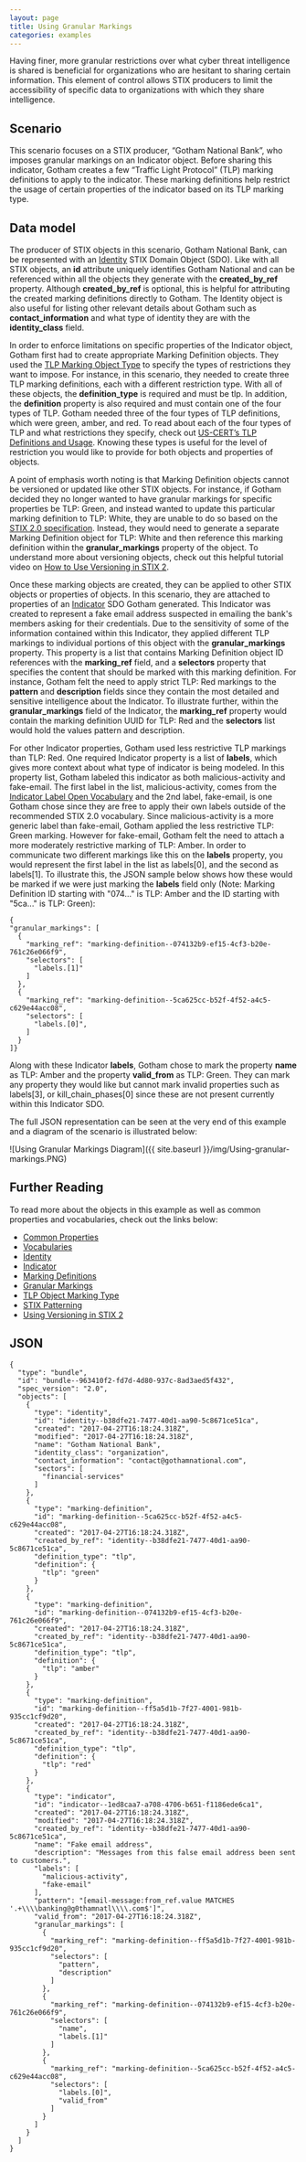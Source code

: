 ```yaml
---
layout: page
title: Using Granular Markings
categories: examples
---
```


Having finer, more granular restrictions over what cyber threat intelligence is shared is beneficial for organizations who are hesitant to sharing certain information. This element of control allows STIX producers to limit the accessibility of specific data to organizations with which they share intelligence.

**Scenario**
------------

This scenario focuses on a STIX producer, “Gotham National Bank”, who imposes granular markings on an Indicator object. Before sharing this indicator, Gotham creates a few “Traffic Light Protocol” (TLP) marking definitions to apply to the indicator. These marking definitions help restrict the usage of certain properties of the indicator based on its TLP marking type.

**Data model**
--------------

The producer of STIX objects in this scenario, Gotham National Bank, can be represented with an [Identity](https://docs.google.com/document/d/1S5XhY6F5OT599b0OuHtUf8IBzFvNY8RysFHIj93DgsY/edit#heading=h.wh296fiwpklp) STIX Domain Object (SDO). Like with all STIX objects, an <span class="sdo">**id**</span> attribute uniquely identifies Gotham National and can be referenced within all the objects they generate with the <span class="sdo">**created\_by\_ref**</span> property. Although <span class="sdo">**created\_by\_ref**</span> is optional, this is helpful for attributing the created marking definitions directly to Gotham. The Identity object is also useful for listing other relevant details about Gotham such as <span class="sdo">**contact\_information**</span> and what type of identity they are with the <span class="sdo">**identity\_class**</span> field.

In order to enforce limitations on specific properties of the Indicator object, Gotham first had to create appropriate Marking Definition objects. They used the [TLP Marking Object Type](https://docs.google.com/document/d/1IcA5KhglNdyX3tO17bBluC5nqSf70M5qgK9nuAoYJgw/edit#heading=h.yd3ar14ekwrs) to specify the types of restrictions they want to impose. For instance, in this scenario, they needed to create three TLP marking definitions, each with a different restriction type. With all of these objects, the <span class="sdo">**definition\_type**</span> is required and must be <span class="values">tlp</span>. In addition, the <span class="sdo">**definition**</span> property is also required and must contain one of the four types of TLP. Gotham needed three of the four types of TLP definitions, which were <span class="values">green</span>, <span class="values">amber</span>, and <span class="values">red</span>. To read about each of the four types of TLP and what restrictions they specify, check out [US-CERT’s TLP Definitions and Usage](https://www.us-cert.gov/tlp). Knowing these types is useful for the level of restriction you would like to provide for both objects and properties of objects.

A point of emphasis worth noting is that Marking Definition objects cannot be versioned or updated like other STIX objects. For instance, if Gotham decided they no longer wanted to have granular markings for specific properties be TLP: Green, and instead wanted to update this particular marking definition to TLP: White, they are unable to do so based on the [STIX 2.0 specification](https://docs.google.com/document/d/1IcA5KhglNdyX3tO17bBluC5nqSf70M5qgK9nuAoYJgw/edit#heading=h.k5fndj2c7c1k). Instead, they would need to generate a separate Marking Definition object for TLP: White and then reference this marking definition within the <span class="sdo">**granular\_markings**</span> property of the object. To understand more about versioning objects, check out this helpful tutorial video on [How to Use Versioning in STIX 2](https://www.youtube.com/watch?v=s4c4PHUfttE).

Once these marking objects are created, they can be applied to other STIX objects or properties of objects. In this scenario, they are attached to properties of an [Indicator](https://docs.google.com/document/d/1S5XhY6F5OT599b0OuHtUf8IBzFvNY8RysFHIj93DgsY/edit#heading=h.muftrcpnf89v) SDO Gotham generated. This Indicator was created to represent a fake email address suspected in emailing the bank's members asking for their credentials. Due to the sensitivity of some of the information contained within this Indicator, they applied different TLP markings to individual portions of this object with the <span class="sdo">**granular\_markings**</span> property. This property is a list that contains Marking Definition object ID references with the <span class="sdo">**marking\_ref**</span> field, and a <span class="sdo">**selectors**</span> property that specifies the content that should be marked with this marking definition. For instance, Gotham felt the need to apply strict TLP: Red markings to the <span class="sdo">**pattern**</span> and <span class="sdo">**description**</span> fields since they contain the most detailed and sensitive intelligence about the Indicator. To illustrate further, within the <span class="sdo">**granular\_markings**</span> field of the Indicator, the <span class="sdo">**marking\_ref**</span> property would contain the marking definition UUID for TLP: Red and the <span class="sdo">**selectors**</span> list would hold the values <span class="values">pattern</span> and <span class="values">description</span>.

For other Indicator properties, Gotham used less restrictive TLP markings than TLP: Red. One required Indicator property is a list of <span class="sdo">**labels**</span>, which gives more context about what type of indicator is being modeled. In this property list, Gotham labeled this indicator as both <span class="values">malicious-activity</span> and <span class="values">fake-email</span>. The first label in the list, <span class="values">malicious-activity</span>, comes from the [Indicator Label Open Vocabulary](https://docs.google.com/document/d/1IcA5KhglNdyX3tO17bBluC5nqSf70M5qgK9nuAoYJgw/edit#heading=h.cvhfwe3t9vuo) and the 2nd label, <span class="values">fake-email</span>, is one Gotham chose since they are free to apply their own labels outside of the recommended STIX 2.0 vocabulary. Since <span class="values">malicious-activity</span> is a more generic label than <span class="values">fake-email</span>, Gotham applied the less restrictive TLP: Green marking. However for <span class="values">fake-email</span>, Gotham felt the need to attach a more moderately restrictive marking of TLP: Amber. In order to communicate two different markings like this on the <span class="sdo">**labels**</span> property, you would represent the first label in the list as <span class="values">labels\[0\]</span>, and the second as <span class="values">labels\[1\]</span>. To illustrate this, the JSON sample below shows how these would be marked if we were just marking the <span class="sdo">**labels**</span> field only (Note: Marking Definition ID starting with "074..." is TLP: Amber and the ID starting with "5ca..." is TLP: Green):

```
{
"granular_markings": [  
  {
    "marking_ref": "marking-definition--074132b9-ef15-4cf3-b20e-761c26e066f9",
    "selectors": [    
      "labels.[1]"
    ]
  },
  {
    "marking_ref": "marking-definition--5ca625cc-b52f-4f52-a4c5-c629e44acc08",
    "selectors": [
      "labels.[0]",      
    ]
  }
]}
```

Along with these Indicator <span class="sdo">**labels**</span>, Gotham chose to mark the property <span class="sdo">**name**</span> as TLP: Amber and the property <span class="sdo">**valid\_from**</span> as TLP: Green. They can mark any property they would like but cannot mark invalid properties such as <span class="values">labels\[3\]</span>, or <span class="values">kill\_chain\_phases\[0\]</span> since these are not present currently within this Indicator SDO.

The full JSON representation can be seen at the very end of this example and a diagram of the scenario is illustrated below:

![Using Granular Markings Diagram]({{ site.baseurl }}/img/Using-granular-markings.PNG)

**Further Reading**
-------------------

To read more about the objects in this example as well as common properties and vocabularies, check out the links below:

-   [Common Properties](https://docs.google.com/document/d/1HRVFn2kAxBOTMbEb3KRu8tjMoHm-KRAI-2R8CTzGil4/edit#heading=h.xzbicbtscatx)
-   [Vocabularies](https://docs.google.com/document/d/1HRVFn2kAxBOTMbEb3KRu8tjMoHm-KRAI-2R8CTzGil4/edit#heading=h.iit7tolczlxv)
-   [Identity](https://docs.google.com/document/d/1nipwFIaFwkHo4Gzw-qxZQpCjP_5tX7rbI3Ic5C56Z88/edit#heading=h.wh296fiwpklp)
-   [Indicator](https://docs.google.com/document/d/1S5XhY6F5OT599b0OuHtUf8IBzFvNY8RysFHIj93DgsY/edit#heading=h.muftrcpnf89v)
-   [Marking Definitions](https://docs.google.com/document/d/1IcA5KhglNdyX3tO17bBluC5nqSf70M5qgK9nuAoYJgw/edit#heading=h.j0uqagkk6m9n)
-   [Granular Markings](https://docs.google.com/document/d/1IcA5KhglNdyX3tO17bBluC5nqSf70M5qgK9nuAoYJgw/edit#heading=h.robezi5egfdr)
-   [TLP Object Marking Type](https://docs.google.com/document/d/1IcA5KhglNdyX3tO17bBluC5nqSf70M5qgK9nuAoYJgw/edit#heading=h.yd3ar14ekwrs)
-   [STIX Patterning](https://docs.google.com/document/d/1suvd7z7YjNKWOwgko-vJ84jfGuxSYZjOQlw5leCswPY/edit)
-   [Using Versioning in STIX 2](https://www.youtube.com/watch?v=s4c4PHUfttE)

**JSON**
------------------

```
{
  "type": "bundle",
  "id": "bundle--963410f2-fd7d-4d80-937c-8ad3aed5f432",
  "spec_version": "2.0",
  "objects": [
    {
      "type": "identity",
      "id": "identity--b38dfe21-7477-40d1-aa90-5c8671ce51ca",
      "created": "2017-04-27T16:18:24.318Z",
      "modified": "2017-04-27T16:18:24.318Z",
      "name": "Gotham National Bank",
      "identity_class": "organization",
      "contact_information": "contact@gothamnational.com",
      "sectors": [
        "financial-services"
      ]
    },
    {
      "type": "marking-definition",
      "id": "marking-definition--5ca625cc-b52f-4f52-a4c5-c629e44acc08",
      "created": "2017-04-27T16:18:24.318Z",
      "created_by_ref": "identity--b38dfe21-7477-40d1-aa90-5c8671ce51ca",
      "definition_type": "tlp",
      "definition": {
        "tlp": "green"
      }
    },
    {
      "type": "marking-definition",
      "id": "marking-definition--074132b9-ef15-4cf3-b20e-761c26e066f9",
      "created": "2017-04-27T16:18:24.318Z",
      "created_by_ref": "identity--b38dfe21-7477-40d1-aa90-5c8671ce51ca",
      "definition_type": "tlp",
      "definition": {
        "tlp": "amber"
      }
    },
    {
      "type": "marking-definition",
      "id": "marking-definition--ff5a5d1b-7f27-4001-981b-935cc1cf9d20",
      "created": "2017-04-27T16:18:24.318Z",
      "created_by_ref": "identity--b38dfe21-7477-40d1-aa90-5c8671ce51ca",
      "definition_type": "tlp",
      "definition": {
        "tlp": "red"
      }
    },
    {
      "type": "indicator",
      "id": "indicator--1ed8caa7-a708-4706-b651-f1186ede6ca1",
      "created": "2017-04-27T16:18:24.318Z",
      "modified": "2017-04-27T16:18:24.318Z",
      "created_by_ref": "identity--b38dfe21-7477-40d1-aa90-5c8671ce51ca",
      "name": "Fake email address",
      "description": "Messages from this false email address been sent to customers.",
      "labels": [
        "malicious-activity",
        "fake-email"
      ],
      "pattern": "[email-message:from_ref.value MATCHES '.+\\\\banking@g0thamnatl\\\\.com$']",
      "valid_from": "2017-04-27T16:18:24.318Z",
      "granular_markings": [
        {
          "marking_ref": "marking-definition--ff5a5d1b-7f27-4001-981b-935cc1cf9d20",
          "selectors": [
            "pattern",
            "description"
          ]
        },
        {
          "marking_ref": "marking-definition--074132b9-ef15-4cf3-b20e-761c26e066f9",
          "selectors": [
            "name",
            "labels.[1]"
          ]
        },
        {
          "marking_ref": "marking-definition--5ca625cc-b52f-4f52-a4c5-c629e44acc08",
          "selectors": [
            "labels.[0]",
            "valid_from"
          ]
        }
      ]
    }
  ]
}
```
